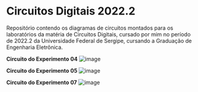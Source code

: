 # Circuitos Digitais 2022.2
Repositório contendo os diagramas de circuitos montados para os laboratórios da matéria de Circuitos Digitais, cursado por mim no período de 2022.2 da Universidade Federal de Sergipe, cursando a Graduação de Engenharia Eletrônica.

**Circuito do Experimento 04**
![image](https://github.com/Guilhermwn/Circuitos-Digitais-2022.2/assets/32494940/e2478a6d-5aac-48fc-a2a9-edd1d4c4314b)

**Circuito do Experimento 05**
![image](https://github.com/Guilhermwn/Circuitos-Digitais-2022.2/assets/32494940/ff482097-3d49-422c-979e-203a159e1604)

**Circuito do Experimento 07**
![image](https://github.com/Guilhermwn/Circuitos-Digitais-2022.2/assets/32494940/1a95f54d-0d02-4eb2-92fb-12398a497bb9)
